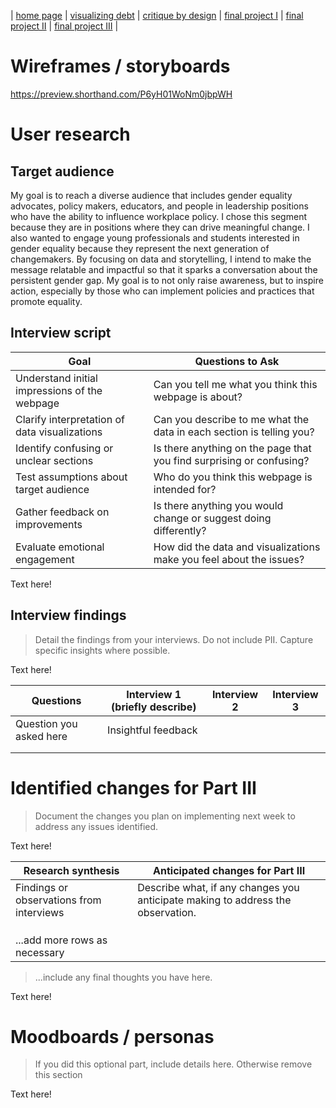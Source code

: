 | [home page](https://cmustudent.github.io/tswd-portfolio-templates/) | [visualizing debt](visualizing-government-debt) | [critique by design](critique-by-design) | [final project I](final-project-part-one) | [final project II](final-project-part-two) | [final project III](final-project-part-three) |

# Wireframes / storyboards
https://preview.shorthand.com/P6yH01WoNm0jbpWH

# User research 

## Target audience
 My goal is to reach a diverse audience that includes gender equality advocates, policy makers, educators, and people in leadership positions who have the ability to influence workplace policy. I chose this segment because they are in positions where they can drive meaningful change. I also wanted to engage young professionals and students interested in gender equality because they represent the next generation of changemakers. By focusing on data and storytelling, I intend to make the message relatable and impactful so that it sparks a conversation about the persistent gender gap. My goal is to not only raise awareness, but to inspire action, especially by those who can implement policies and practices that promote equality.

## Interview script

| Goal | Questions to Ask |
|------|------------------|
|Understand initial impressions of the webpage|Can you tell me what you think this webpage is about?|
|Clarify interpretation of data visualizations|Can you describe to me what the data in each section is telling you?|
|Identify confusing or unclear sections|Is there anything on the page that you find surprising or confusing?|
|Test assumptions about target audience|Who do you think this webpage is intended for?|
|Gather feedback on improvements|Is there anything you would change or suggest doing differently?|
|Evaluate emotional engagement|How did the data and visualizations make you feel about the issues?|


Text here!

## Interview findings
> Detail the findings from your interviews.  Do not include PII.  Capture specific insights where possible.

Text here!

| Questions               | Interview 1 (briefly describe) | Interview 2 | Interview 3 |
|-------------------------|--------------------------------|-------------|-------------|
| Question you asked here | Insightful feedback            |             |             |
|                         |                                |             |             |
|                         |                                |             |             |


# Identified changes for Part III
> Document the changes you plan on implementing next week to address any issues identified.  

Text here!

| Research synthesis                       | Anticipated changes for Part III                                                |
|------------------------------------------|---------------------------------------------------------------------------------|
| Findings or observations from interviews | Describe what, if any changes you anticipate making to address the observation. |
|                                          |                                                                                 |
|                                          |                                                                                 |
|                                          |                                                                                 |
| ...add more rows as necessary            |                                                                                 |

> ...include any final thoughts you have here. 

Text here!

# Moodboards / personas
> If you did this optional part, include details here.  Otherwise remove this section

Text here!

